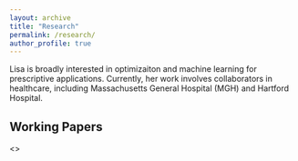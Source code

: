 ```yaml
---
layout: archive
title: "Research"
permalink: /research/
author_profile: true
---
```


Lisa is broadly interested in optimizaiton and machine learning for prescriptive applications. Currently, her work involves collaborators in healthcare, including Massachusetts General Hospital (MGH) and Hartford Hospital. 

Working Papers
------
<>